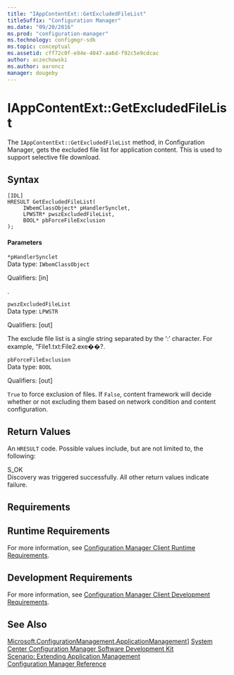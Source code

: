 ```yaml
---
title: "IAppContentExt::GetExcludedFileList"
titleSuffix: "Configuration Manager"
ms.date: "09/20/2016"
ms.prod: "configuration-manager"
ms.technology: configmgr-sdk
ms.topic: conceptual
ms.assetid: cff72c0f-e94e-4047-aa6d-f92c5e9cdcac
author: aczechowski
ms.author: aaroncz
manager: dougeby
---
```

# IAppContentExt::GetExcludedFileList
The `IAppContentExt::GetExcludedFileList` method, in Configuration Manager, gets the excluded file list for application content. This is used to support selective file download.  

## Syntax  

```  
[IDL]  
HRESULT GetExcludedFileList(  
     IWbemClassObject* pHandlerSynclet,  
     LPWSTR* pwszExcludedFileList,  
     BOOL* pbForceFileExclusion  
);  
```  

#### Parameters  
 `*pHandlerSynclet`  
 Data type: `IWbemClassObject`  

 Qualifiers: [in]  

 .   

 `pwszExcludedFileList`  
 Data type: `LPWSTR`  

 Qualifiers: [out]  

 The exclude file list is a single string separated by the ‘:’ character. For example, “File1.txt:File2.exe��?.  

 `pbForceFileExclusion`  
 Data type: `BOOL`  

 Qualifiers: [out]  

 `True` to force exclusion of files. If `False`, content framework will decide whether or not excluding them based on network condition and content configuration.  

## Return Values  
 An `HRESULT` code. Possible values include, but are not limited to, the following:  

 S_OK  
 Discovery was triggered successfully. All other return values indicate failure.  

## Requirements  

## Runtime Requirements  
 For more information, see [Configuration Manager Client Runtime Requirements](../../../../../develop/core/reqs/client-runtime-requirements.md).  

## Development Requirements  
 For more information, see [Configuration Manager Client Development Requirements](../../../../../develop/core/reqs/client-development-requirements.md).  

## See Also  
 [Microsoft.ConfigurationManagement.ApplicationManagement](https://msdn.microsoft.com/library/microsoft.configurationmanagement.applicationmanagement.aspx)]
 [System Center Configuration Manager Software Development Kit](../../../../../develop/core/misc/system-center-configuration-manager-sdk.md)   
 [Scenario: Extending Application Management](../../../../../develop/apps/scenario--extending-application-management.md)   
 [Configuration Manager Reference](../../../../../develop/reference/configuration-manager-reference.md)
